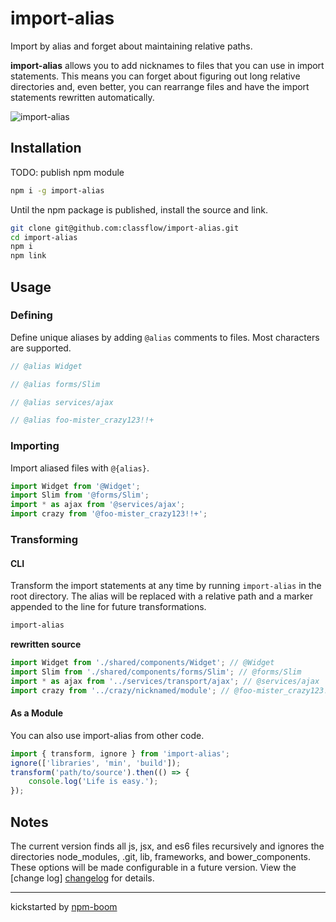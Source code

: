 # import-alias

Import by alias and forget about maintaining relative paths.

**import-alias** allows you to add nicknames to files that you can use in import
statements.  This means you can forget about figuring out long relative
directories and, even better, you can rearrange files and have the import
statements rewritten automatically.

![import-alias](https://cloud.githubusercontent.com/assets/1720010/17175731/cd654a3c-53ce-11e6-87ce-89671b40a95d.gif)

## Installation

TODO: publish npm module
```sh
npm i -g import-alias
```

Until the npm package is published, install the source and link.
```sh
git clone git@github.com:classflow/import-alias.git
cd import-alias
npm i
npm link
```

## Usage

### Defining

Define unique aliases by adding `@alias` comments to files.  Most characters are
supported.

```js
// @alias Widget
```

```js
// @alias forms/Slim
```

```js
// @alias services/ajax
```

```js
// @alias foo-mister_crazy123!!+
```

### Importing

Import aliased files with `@{alias}`.

```js
import Widget from '@Widget';
import Slim from '@forms/Slim';
import * as ajax from '@services/ajax';
import crazy from '@foo-mister_crazy123!!+';
```

### Transforming

#### CLI
Transform the import statements at any time by running `import-alias` in the
root directory.  The alias will be replaced with a relative path and a marker
appended to the line for future transformations.

```sh
import-alias
```

**rewritten source**
```js
import Widget from './shared/components/Widget'; // @Widget
import Slim from './shared/components/forms/Slim'; // @forms/Slim
import * as ajax from '../services/transport/ajax'; // @services/ajax
import crazy from '../crazy/nicknamed/module'; // @foo-mister_crazy123!!+
```

#### As a Module
You can also use import-alias from other code.

```js
import { transform, ignore } from 'import-alias';
ignore(['libraries', 'min', 'build']);
transform('path/to/source').then(() => {
    console.log('Life is easy.');
});
```

## Notes
The current version finds all js, jsx, and es6 files recursively and ignores the
directories node_modules, .git, lib, frameworks, and bower_components.  These
options will be made configurable in a future version.  View the [change log]
[changelog] for details.







---
kickstarted by [npm-boom][npm-boom]

[npm-boom]: https://github.com/reergymerej/npm-boom
[changelog]: CHANGELOG.md
